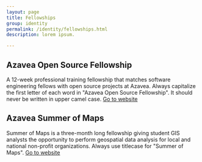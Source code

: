 ```yaml
---
layout: page
title: Fellowships
group: identity
permalink: /identity/fellowships.html
description: lorem ipsum.

---
```


## Azavea Open Source Fellowship
A 12-week professional training fellowship that matches software engineering fellows with open source projects at Azavea. Always capitalize the first letter of each word in "Azavea Open Source Fellowship". It should never be written in upper camel case. [Go to website](https://fellowship.azavea.com/)

## Azavea Summer of Maps
Summer of Maps is a three-month long fellowship giving student GIS analysts the opportunity to perform geospatial data analysis for local and national non-profit organizations. Always use titlecase for "Summer of Maps". [Go to website](http://www.summerofmaps.com/)
